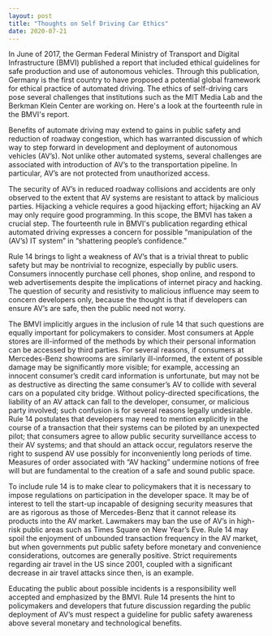 ```yaml
---
layout: post
title: "Thoughts on Self Driving Car Ethics"
date: 2020-07-21
---
```


In June of 2017, the German Federal Ministry of Transport and Digital Infrastructure (BMVI) published a report that included ethical guidelines for safe production and use of autonomous vehicles. Through this publication, Germany is the first country to have proposed a potential global framework for ethical practice of automated driving. The ethics of self-driving cars pose several challenges that institutions such as the MIT Media Lab and the Berkman Klein Center are working on. Here's a look at the fourteenth rule in the BMVI's report.


Benefits of automate driving may extend to gains in public safety and reduction of roadway congestion, which has warranted discussion of which way to step forward in development and deployment of autonomous vehicles (AV’s). Not unlike other automated systems, several challenges are associated with introduction of AV’s to the transportation pipeline. In particular, AV’s are not protected from unauthorized access.


The security of AV’s in reduced roadway collisions and accidents are only observed to the extent that AV systems are resistant to attack by malicious parties. Hijacking a vehicle requires a good hijacking effort; hijacking an AV may only require good programming. In this scope, the BMVI has taken a crucial step. The fourteenth rule in BMVI's publication regarding ethical automated driving expresses a concern for possible “manipulation of the (AV’s) IT system” in “shattering people’s confidence.”


Rule 14 brings to light a weakness of AV’s that is a trivial threat to public safety but may be nontrivial to recognize, especially by public users. Consumers innocently purchase cell phones, shop online, and respond to web advertisements despite the implications of internet piracy and hacking. The question of security and resistivity to malicious influence may seem to concern developers only, because the thought is that if developers can ensure AV’s are safe, then the public need not worry.


The BMVI implicitly argues in the inclusion of rule 14 that such questions are equally important for policymakers to consider. Most consumers at Apple stores are ill-informed of the methods by which their personal information can be accessed by third parties. For several reasons, if consumers at Mercedes-Benz showrooms are similarly ill-informed, the extent of possible damage may be significantly more visible; for example, accessing an innocent consumer’s credit card information is unfortunate, but may not be as destructive as directing the same consumer’s AV to collide with several cars on a populated city bridge. Without policy-directed specifications, the liability of an AV attack can fall to the developer, consumer, or malicious party involved; such confusion is for several reasons legally undesirable. Rule 14 postulates that developers may need to mention explicitly in the course of a transaction that their systems can be piloted by an unexpected pilot; that consumers agree to allow public security surveillance access to their AV systems; and that should an attack occur, regulators reserve the right to suspend AV use possibly for inconveniently long periods of time. Measures of order associated with “AV hacking” undermine notions of free will but are fundamental to the creation of a safe and sound public space. 


To include rule 14 is to make clear to policymakers that it is necessary to impose regulations on participation in the developer space. It may be of interest to tell the start-up incapable of designing security measures that are as rigorous as those of Mercedes-Benz that it cannot release its products into the AV market. Lawmakers may ban the use of AV’s in high-risk public areas such as Times Square on New Year’s Eve.
Rule 14 may spoil the enjoyment of unbounded transaction frequency in the AV market, but when governments put public safety before monetary and convenience considerations, outcomes are generally positive. Strict requirements regarding air travel in the US since 2001, coupled with a significant decrease in air travel attacks since then, is an example.


Educating the public about possible incidents is a responsibility well accepted and emphasized by the BMVI. Rule 14 presents the hint to policymakers and developers that future discussion regarding the public deployment of AV’s must respect a guideline for public safety awareness above several monetary and technological benefits.
